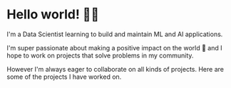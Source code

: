 # Hello world! 👋😝


I'm a Data Scientist learning to build and maintain ML and AI applications.

I'm super passionate about making a positive impact on the world 💫 and I hope to work on projects that solve problems in my community.


However I'm always eager to collaborate on all kinds of projects. Here are some of the projects I have worked on.
